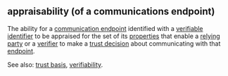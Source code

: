 ## appraisability (of a communications endpoint)

<p class="c8"><span>The ability for a </span><span class="c2"><a class="c3" href="#h.qstkv072p5tx">communication endpoint</a></span><span>&nbsp;identified with a </span><span class="c2"><a class="c3" href="#h.wyda231qefe">verifiable identifier</a></span><span>&nbsp;to be appraised for the set of its </span><span class="c2"><a class="c3" href="#h.c8vs1xa4uwn">properties</a></span><span>&nbsp;that enable a </span><span class="c2"><a class="c3" href="#h.61sr3qnr1eci">relying party</a></span><span>&nbsp;or a </span><span class="c2"><a class="c3" href="#h.xfewd7t01hu0">verifier</a></span><span>&nbsp;to make a </span><span class="c2"><a class="c3" href="#h.m8c86ccqis9r">trust decision</a></span><span>&nbsp;about communicating with that </span><span class="c2"><a class="c3" href="#h.yodlnk353mx">endpoint</a></span><span>.</span></p><p class="c8"><span>See also: </span><span class="c2"><a class="c3" href="#h.hwb3cttekok1">trust basis</a></span><span>, </span><span class="c2"><a class="c3" href="#h.v9dou4wg2h9d">verifiability</a></span><span class="c0">.</span></p>

